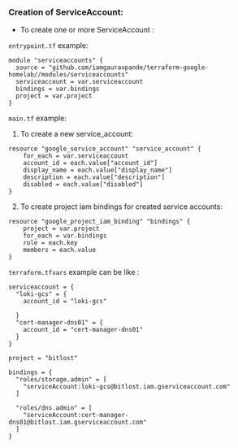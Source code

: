 ### Creation of ServiceAccount:

-  To create one or more ServiceAccount : 

`entrypoint.tf` example:

```hcl
module "serviceaccounts" {
  source = "github.com/iamgauravpande/terraform-google-homelab//modules/serviceaccounts"
  serviceaccount = var.serviceaccount
  bindings = var.bindings
  project = var.project
}
```

`main.tf` example:

1. To create a new service_account:

```hcl
resource "google_service_account" "service_account" {
    for_each = var.serviceaccount
    account_id = each.value["account_id"]
    display_name = each.value["display_name"]
    description = each.value["description"]
    disabled = each.value["disabled"]
}
```

2. To create project iam bindings for created service accounts:

```hcl
resource "google_project_iam_binding" "bindings" {
    project = var.project
    for_each = var.bindings
    role = each.key
    members = each.value
}
```

`terraform.tfvars` example can be like :

```hcl
serviceaccount = {
  "loki-gcs" = {
    account_id = "loki-gcs"
    
  }
  "cert-manager-dns01" = {
    account_id = "cert-manager-dns01"
  }
}

project = "bitlost"

bindings = {
  "roles/storage.admin" = [ 
    "serviceAccount:loki-gcs@bitlost.iam.gserviceaccount.com"
  ]

  "roles/dns.admin" = [ 
    "serviceAccount:cert-manager-dns01@bitlost.iam.gserviceaccount.com" 
  ]
}
```